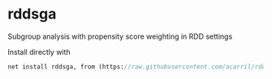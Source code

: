 # rddsga
Subgroup analysis with propensity score weighting in RDD settings

Install directly with
```stata
net install rddsga, from (https://raw.githubusercontent.com/acarril/rddsga/master/)
```

